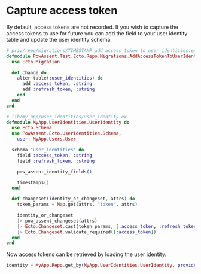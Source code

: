 # Capture access token

By default, access tokens are not recorded. If you wish to capture the access tokens to use for future you can add the field to your user identity table and update the user identity schema:

```elixir
# priv/repo/migrations/TIMESTAMP_add_access_token_to_user_identities.ex
defmodule PowAssent.Test.Ecto.Repo.Migrations.AddAccessTokenToUserIdentities do
  use Ecto.Migration

  def change do
    alter table(:user_identities) do
      add :access_token, :string
      add :refresh_token, :string
    end
  end
end
```

```elixir
# lib/my_app/user_identities/user_identity.ex
defmodule MyApp.UserIdentities.UserIdentity do
  use Ecto.Schema
  use PowAssent.Ecto.UserIdentities.Schema,
    user: MyApp.Users.User

  schema "user_identities" do
    field :access_token, :string
    field :refresh_token, :string

    pow_assent_identity_fields()

    timestamps()
  end

  def changeset(identity_or_changeset, attrs) do
    token_params = Map.get(attrs, "token", attrs)

    identity_or_changeset
    |> pow_assent_changeset(attrs)
    |> Ecto.Changeset.cast(token_params, [:access_token, :refresh_token])
    |> Ecto.Changeset.validate_required([:access_token])
  end
end
```

Now access tokens can be retrieved by loading the user identity:

```elixir
identity = MyApp.Repo.get_by(MyApp.UserIdentities.UserIdentity, provider: provider, user_id: user.id)
```